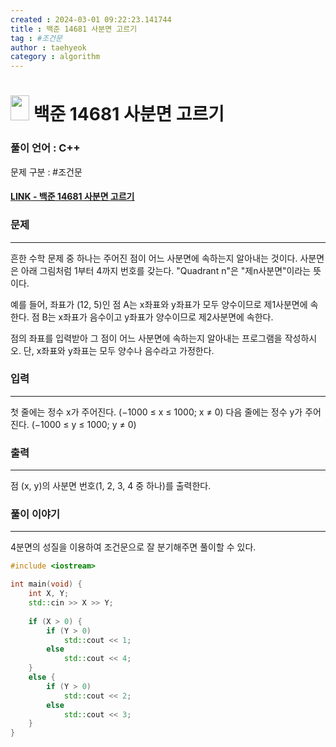 ```yaml
---
created : 2024-03-01 09:22:23.141744
title : 백준 14681 사분면 고르기
tag : #조건문
author : taehyeok
category : algorithm
---
```

# <img src="https://d2gd6pc034wcta.cloudfront.net/tier/1.svg" width="30" height="40"> 백준 14681 사분면 고르기


### 풀이 언어 : C++

문제 구분 : #조건문
#### [LINK - 백준 14681 사분면 고르기](https://www.acmicpc.net/problem/14681)

### 문제
<hr>

흔한 수학 문제 중 하나는 주어진 점이 어느 사분면에 속하는지 알아내는 것이다. 사분면은 아래 그림처럼 1부터 4까지 번호를 갖는다. "Quadrant n"은 "제n사분면"이라는 뜻이다.

예를 들어, 좌표가 (12, 5)인 점 A는 x좌표와 y좌표가 모두 양수이므로 제1사분면에 속한다. 점 B는 x좌표가 음수이고 y좌표가 양수이므로 제2사분면에 속한다.

점의 좌표를 입력받아 그 점이 어느 사분면에 속하는지 알아내는 프로그램을 작성하시오. 단, x좌표와 y좌표는 모두 양수나 음수라고 가정한다.

### 입력
<hr>

첫 줄에는 정수 x가 주어진다. (−1000 ≤ x ≤ 1000; x ≠ 0) 다음 줄에는 정수 y가 주어진다. (−1000 ≤ y ≤ 1000; y ≠ 0)

### 출력
<hr>

점 (x, y)의 사분면 번호(1, 2, 3, 4 중 하나)를 출력한다.
### 풀이 이야기
<hr>
4분면의 성질을 이용하여 조건문으로 잘 분기해주면 풀이할 수 있다.

``` c++
#include <iostream>

int main(void) {
    int X, Y;
    std::cin >> X >> Y;
 
    if (X > 0) {
        if (Y > 0)
            std::cout << 1;
        else
            std::cout << 4;
    }
    else {
        if (Y > 0)
            std::cout << 2;
        else
            std::cout << 3;
    }
}
```
